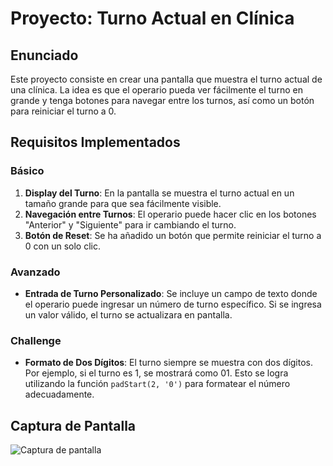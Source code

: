 # Proyecto: Turno Actual en Clínica

## Enunciado
Este proyecto consiste en crear una pantalla que muestra el turno actual de una clínica. La idea es que el operario pueda ver fácilmente el turno en grande y tenga botones para navegar entre los turnos, así como un botón para reiniciar el turno a 0.

## Requisitos Implementados

### Básico
1. **Display del Turno**: En la pantalla se muestra el turno actual en un tamaño grande para que sea fácilmente visible.
2. **Navegación entre Turnos**: El operario puede hacer clic en los botones "Anterior" y "Siguiente" para ir cambiando el turno.
3. **Botón de Reset**: Se ha añadido un botón que permite reiniciar el turno a 0 con un solo clic.

### Avanzado
- **Entrada de Turno Personalizado**: Se incluye un campo de texto donde el operario puede ingresar un número de turno específico. 
Si se ingresa un valor válido, el turno se actualizara en pantalla.

### Challenge
- **Formato de Dos Dígitos**: El turno siempre se muestra con dos dígitos. 
Por ejemplo, si el turno es 1, se mostrará como 01.
Esto se logra utilizando la función `padStart(2, '0')` para formatear el número adecuadamente.

## Captura de Pantalla
![Captura de pantalla](src/content/img/JS_4.png)